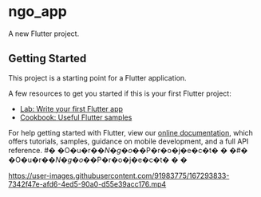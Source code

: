 # ngo_app

A new Flutter project.

## Getting Started

This project is a starting point for a Flutter application.

A few resources to get you started if this is your first Flutter project:

- [Lab: Write your first Flutter app](https://flutter.dev/docs/get-started/codelab)
- [Cookbook: Useful Flutter samples](https://flutter.dev/docs/cookbook)

For help getting started with Flutter, view our
[online documentation](https://flutter.dev/docs), which offers tutorials,
samples, guidance on mobile development, and a full API reference.
#� �O�u�r�_�N�g�o�_�P�r�o�j�e�c�t�
�
�#� �O�u�r�_�N�g�o�_�P�r�o�j�e�c�t�
�
�


https://user-images.githubusercontent.com/91983775/167293833-7342f47e-afd6-4ed5-90a0-d55e39acc176.mp4

